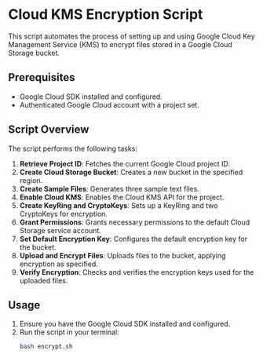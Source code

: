 # Cloud KMS Encryption Script

This script automates the process of setting up and using Google Cloud Key Management Service (KMS) to encrypt files stored in a Google Cloud Storage bucket.

## Prerequisites

- Google Cloud SDK installed and configured.
- Authenticated Google Cloud account with a project set.

## Script Overview

The script performs the following tasks:

1. **Retrieve Project ID**: Fetches the current Google Cloud project ID.
2. **Create Cloud Storage Bucket**: Creates a new bucket in the specified region.
3. **Create Sample Files**: Generates three sample text files.
4. **Enable Cloud KMS**: Enables the Cloud KMS API for the project.
5. **Create KeyRing and CryptoKeys**: Sets up a KeyRing and two CryptoKeys for encryption.
6. **Grant Permissions**: Grants necessary permissions to the default Cloud Storage service account.
7. **Set Default Encryption Key**: Configures the default encryption key for the bucket.
8. **Upload and Encrypt Files**: Uploads files to the bucket, applying encryption as specified.
9. **Verify Encryption**: Checks and verifies the encryption keys used for the uploaded files.

## Usage

1. Ensure you have the Google Cloud SDK installed and configured.
2. Run the script in your terminal:
   ```bash
   bash encrypt.sh
